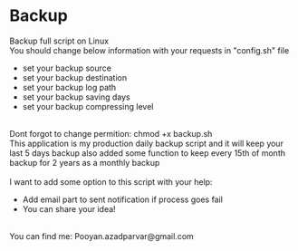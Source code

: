 # Backup
Backup full script on Linux </br>
You should change below information with your requests in "config.sh" file</br>
- set your backup source
- set your backup destination
- set your backup log path
- set your backup saving days
- set your backup compressing level</br>
</br>
Dont forgot to change permition: chmod +x backup.sh</br>
This application is my production daily backup script and it will keep your last 5 days backup also added some function to keep every 15th of month backup for 2 years as a monthly backup</br>
</br>
I want to add some option to this script with your help:</br>

- Add email part to sent notification if process goes fail
- You can share your idea!</br>
</br>
You can find me: Pooyan.azadparvar@gmail.com </br>
